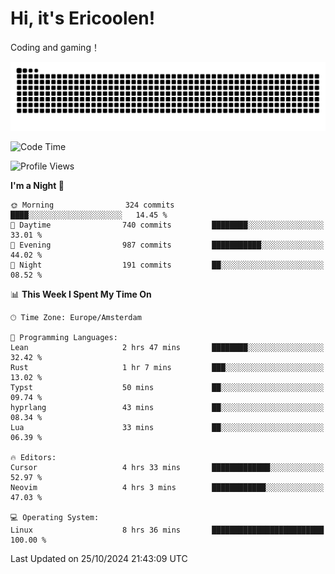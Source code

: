 # Hi, it's Ericoolen!
Coding and gaming！

<picture>
  <source media="(prefers-color-scheme: dark)" srcset="https://raw.githubusercontent.com/Eric-Song-Nop/Eric-Song-Nop/output/github-contribution-grid-snake-dark.svg">
  <source media="(prefers-color-scheme: light)" srcset="https://raw.githubusercontent.com/Eric-Song-Nop/Eric-Song-Nop/output/github-contribution-grid-snake.svg">
  <img alt="github contribution grid snake animation" src="https://raw.githubusercontent.com/Eric-Song-Nop/Eric-Song-Nop/output/github-contribution-grid-snake.svg">
</picture>

<!--START_SECTION:waka-->
![Code Time](http://img.shields.io/badge/Code%20Time-1%2C545%20hrs-blue)

![Profile Views](http://img.shields.io/badge/Profile%20Views-2-blue)

**I'm a Night 🦉** 

```text
🌞 Morning                324 commits         ████░░░░░░░░░░░░░░░░░░░░░   14.45 % 
🌆 Daytime                740 commits         ████████░░░░░░░░░░░░░░░░░   33.01 % 
🌃 Evening                987 commits         ███████████░░░░░░░░░░░░░░   44.02 % 
🌙 Night                  191 commits         ██░░░░░░░░░░░░░░░░░░░░░░░   08.52 % 
```


📊 **This Week I Spent My Time On** 

```text
🕑︎ Time Zone: Europe/Amsterdam

💬 Programming Languages: 
Lean                     2 hrs 47 mins       ████████░░░░░░░░░░░░░░░░░   32.42 % 
Rust                     1 hr 7 mins         ███░░░░░░░░░░░░░░░░░░░░░░   13.02 % 
Typst                    50 mins             ██░░░░░░░░░░░░░░░░░░░░░░░   09.74 % 
hyprlang                 43 mins             ██░░░░░░░░░░░░░░░░░░░░░░░   08.34 % 
Lua                      33 mins             ██░░░░░░░░░░░░░░░░░░░░░░░   06.39 % 

🔥 Editors: 
Cursor                   4 hrs 33 mins       █████████████░░░░░░░░░░░░   52.97 % 
Neovim                   4 hrs 3 mins        ████████████░░░░░░░░░░░░░   47.03 % 

💻 Operating System: 
Linux                    8 hrs 36 mins       █████████████████████████   100.00 % 
```


 Last Updated on 25/10/2024 21:43:09 UTC
<!--END_SECTION:waka-->

